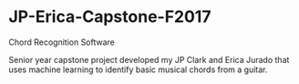 # JP-Erica-Capstone-F2017
Chord Recognition Software 

Senior year capstone project developed my JP Clark and Erica Jurado that uses machine learning to identify basic musical chords from a guitar.
